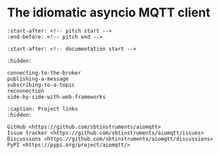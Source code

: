 # The idiomatic asyncio MQTT client

```{include} ../README.md
:start-after: <!-- pitch start -->
:end-before: <!-- pitch end -->
```

```{include} ../README.md
:start-after: <!-- documentation start -->
```

```{toctree}
:hidden:

connecting-to-the-broker
publishing-a-message
subscribing-to-a-topic
reconnection
side-by-side-with-web-frameworks
```

```{toctree}
:caption: Project links
:hidden:

GitHub <https://github.com/sbtinstruments/aiomqtt>
Issue tracker <https://github.com/sbtinstruments/aiomqtt/issues>
Discussions <https://github.com/sbtinstruments/aiomqtt/discussions>
PyPI <https://pypi.org/project/aiomqtt/>
```

